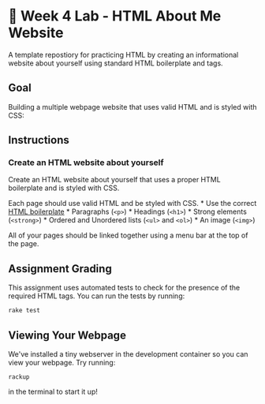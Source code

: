 # 📝 Week 4 Lab - HTML About Me Website

A template repostiory for practicing HTML by creating an informational website about yourself using standard HTML boilerplate and tags.

## Goal

Building a multiple webpage website that uses valid HTML and is styled with CSS:

## Instructions

### Create an HTML website about yourself

Create an HTML website about yourself that uses a proper HTML boilerplate and is styled with CSS. 

Each page should use valid HTML and be styled with CSS.
    * Use the correct [HTML boilerplate](https://www.theodinproject.com/lessons/foundations-html-boilerplate)
    * Paragraphs (`<p>`)
    * Headings (`<h1>`)
    * Strong elements (`<strong>`)
    * Ordered and Unordered lists (`<ul>` and `<ol>`)
    * An image (`<img>`)

All of your pages should be linked together using a menu bar at the top of the page.

## Assignment Grading

This assignment uses automated tests to check for the presence of the required HTML tags. You can run the tests by running:

```bash
rake test
```

## Viewing Your Webpage

We've installed a tiny webserver in the development container so you can view your webpage. Try running:

`rackup`

in the terminal to start it up!